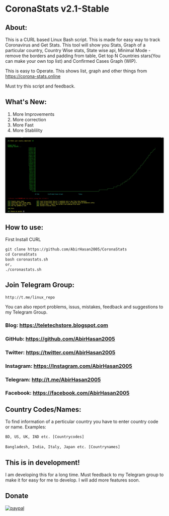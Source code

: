 # CoronaStats v2.1-Stable
## About:
This is a CURL based Linux Bash script. This is made for easy way to track Coronavirus and Get Stats. This tool will show you Stats, Graph of a particular country, Country Wise stats, State wise api, Minimal Mode - remove the borders and padding from table, Get top N Countries stars(You can make your own top list) and Confirmed Cases Graph (WIP).

This is easy to Operate. This shows list, graph and other things from https://corona-stats.online

Must try this script and feedback.


## What's New:
1. More Improvements
2. More correction
3. More Fast
4. More Stablility

![Screenshot](https://github.com/AbirHasan2005/CoronaStats/blob/master/capture.jpg)
## How to use:
First Install CURL
```
git clone https://github.com/AbirHasan2005/CoronaStats
cd CoronaStats
bash coronastats.sh
or,
./coronastats.sh
```

## Join Telegram Group:
```
http://t.me/linux_repo
```
You can also report problems, issus, mistakes, feedback and suggestions to my Telegram Group.


### Blog: https://teletechstore.blogspot.com
### GitHub: https://github.com/AbirHasan2005
### Twitter: https://twitter.com/AbirHasan2005
### Instagram: https://Instagram.com/AbirHasan2005
### Telegram: http://t.me/AbirHasan2005
### Facebook: https://facebook.com/AbirHasan2005

## Country Codes/Names:
To find information of a perticular country you have to enter country code or name.
Examples:
```
BD, US, UK, IND etc. [Countrycodes]

Bangladesh, India, Italy, Japan etc. [Countrynames]
```

## This is in development!
I am developing this for a long time. Must feedback to my Telegram group to make it for easy for me to develop. I will add more features soon.

## Donate
[![paypal](https://www.paypal.com/en_CY/i/scr/pixel.gif)](https://www.paypal.com/cgi-bin/webscr?cmd=_s-xclick&hosted_button_id=5G6H26K52DPTJ)
